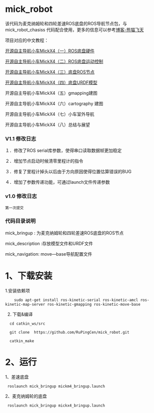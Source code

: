 # mick_robot

该代码为麦克纳姆轮和四轮差速ROS底盘的ROS导航节点包，与 mick_robot_chasiss 代码配合使用，更多的信息可以参考[博客-熊猫飞天](https://blog.csdn.net/crp997576280)

项目对应的中文教程：

[开源自主导航小车MickX4（一）ROS底盘硬件](https://blog.csdn.net/crp997576280/article/details/108290182)

[开源自主导航小车MickX4（二）ROS底盘运动控制](https://blog.csdn.net/crp997576280/article/details/108475154)

[开源自主导航小车MickX4（三）底盘ROS节点](https://blog.csdn.net/crp997576280/article/details/108567732)

[开源自主导航小车MickX4（四）底盘URDF模型](https://blog.csdn.net/crp997576280/article/details/109685109)

开源自主导航小车MickX4（五）gmapping建图

开源自主导航小车MickX4（六）cartography 建图

开源自主导航小车MickX4（七）小车室外导航

开源自主导航小车MickX4（八）总结与展望


### V1.1 修改日志
  １．修改了ROS serial库参数，使得串口读取数据帧更加稳定
  
  ２．增加节点启动时候清零里程计的指令
  
  ３．修复了里程计掉头以后由于方向原因使得位置估算错误的BUG
  
  ４．增加了参数传递功能，可通过launch文件传递参数
  
### v1.0 修改日志
    
    第一次提交

### 代码目录说明

mick_bringup : 为麦克纳姆轮和四轮差速ROS底盘的ROS节点

mick_description :存放模型文件和URDF文件

mick_navigation: move—base导航配置文件
  
# 1、下载安装
 1.安装依赖项
```
    sudo apt-get install ros-kinetic-serial ros-kinetic-amcl ros-kinetic-map-server ros-kinetic-gmapping ros-kinetic-move-base
```
  
 2. 下载&编译
 ```
   cd catkin_ws/src
   
   git clone  https://github.com/RuPingCen/mick_robot.git
   
   catkin_make
```
# 2、运行

1、差速底盘 

 ```
  roslaunch mick_bringup mickm4_bringup.launch
```

2、麦克纳姆轮的底盘 

 ```
  roslaunch mick_bringup mickx4_bringup.launch
```

